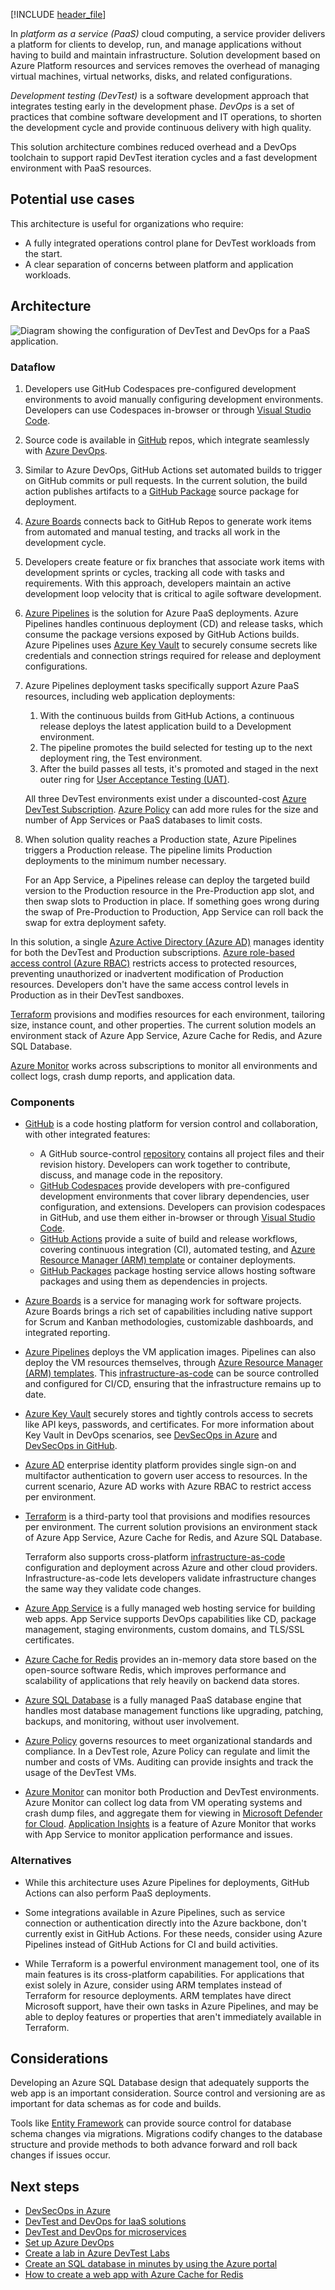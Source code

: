 [!INCLUDE [header_file](../../../includes/sol-idea-header.md)]

In *platform as a service (PaaS)* cloud computing, a service provider delivers a platform for clients to develop, run, and manage applications without having to build and maintain infrastructure. Solution development based on Azure Platform resources and services removes the overhead of managing virtual machines, virtual networks, disks, and related configurations.

*Development testing (DevTest)* is a software development approach that integrates testing early in the development phase. *DevOps* is a set of practices that combine software development and IT operations, to shorten the development cycle and provide continuous delivery with high quality.

This solution architecture combines reduced overhead and a DevOps toolchain to support rapid DevTest iteration cycles and a fast development environment with PaaS resources.

## Potential use cases

This architecture is useful for organizations who require:

- A fully integrated operations control plane for DevTest workloads from the start.
- A clear separation of concerns between platform and application workloads.

## Architecture

![Diagram showing the configuration of DevTest and DevOps for a PaaS application.](../media/dev-test-paas.png)

### Dataflow

1. Developers use GitHub Codespaces pre-configured development environments to avoid manually configuring development environments. Developers can use Codespaces in-browser or through [Visual Studio Code](https://code.visualstudio.com).

1. Source code is available in [GitHub](https://azure.microsoft.com/products/github) repos, which integrate seamlessly with [Azure DevOps](https://azure.microsoft.com/services/devops).

1. Similar to Azure DevOps, GitHub Actions set automated builds to trigger on GitHub commits or pull requests. In the current solution, the build action publishes artifacts to a [GitHub Package](https://github.com/features/packages) source package for deployment.

1. [Azure Boards](https://github.com/marketplace/azure-boards) connects back to GitHub Repos to generate work items from automated and manual testing, and tracks all work in the development cycle.

1. Developers create feature or fix branches that associate work items with development sprints or cycles, tracking all code with tasks and requirements. With this approach, developers maintain an active development loop velocity that is critical to agile software development.

1. [Azure Pipelines](/azure/devops/pipelines/get-started/pipelines-get-started) is the solution for Azure PaaS deployments. Azure Pipelines handles continuous deployment (CD) and release tasks, which consume the package versions exposed by GitHub Actions builds. Azure Pipelines uses [Azure Key Vault](/azure/devops/pipelines/release/azure-key-vault) to securely consume secrets like credentials and connection strings required for release and deployment configurations.

1. Azure Pipelines deployment tasks specifically support Azure PaaS resources, including web application deployments:
   1. With the continuous builds from GitHub Actions, a continuous release deploys the latest application build to a Development environment.
   1. The pipeline promotes the build selected for testing up to the next deployment ring, the Test environment.
   1. After the build passes all tests, it's promoted and staged in the next outer ring for [User Acceptance Testing (UAT)](https://wikipedia.org/wiki/Acceptance_testing#User_acceptance_testing).

   All three DevTest environments exist under a discounted-cost [Azure DevTest Subscription](https://azure.microsoft.com/pricing/dev-test). [Azure Policy](/azure/governance/policy/overview) can add more rules for the size and number of App Services or PaaS databases to limit costs.

1. When solution quality reaches a Production state, Azure Pipelines triggers a Production release. The pipeline limits Production deployments to the minimum number necessary.

   For an App Service, a Pipelines release can deploy the targeted build version to the Production resource in the Pre-Production app slot, and then swap slots to Production in place. If something goes wrong during the swap of Pre-Production to Production, App Service can roll back the swap for extra deployment safety.

In this solution, a single [Azure Active Directory (Azure AD)](https://azure.microsoft.com/services/active-directory) manages identity for both the DevTest and Production subscriptions. [Azure role-based access control (Azure RBAC)](/azure/role-based-access-control/overview) restricts access to protected resources, preventing unauthorized or inadvertent modification of Production resources. Developers don't have the same access control levels in Production as in their DevTest sandboxes.

[Terraform](https://www.terraform.io/docs/providers/azurerm/r/app_service.html) provisions and modifies resources for each environment, tailoring size, instance count, and other properties. The current solution models an environment stack of Azure App Service, Azure Cache for Redis, and Azure SQL Database.

[Azure Monitor](/azure/devtest-labs/security-baseline) works across subscriptions to monitor all environments and collect logs, crash dump reports, and application data.

### Components

- [GitHub](https://docs.github.com/github/creating-cloning-and-archiving-repositories/about-repositories) is a code hosting platform for version control and collaboration, with other integrated features:
  - A GitHub source-control [repository](https://docs.github.com/github/creating-cloning-and-archiving-repositories/about-repositories) contains all project files and their revision history. Developers can work together to contribute, discuss, and manage code in the repository.
  - [GitHub Codespaces](https://github.com/features/codespaces) provide developers with pre-configured development environments that cover library dependencies, user configuration, and extensions. Developers can provision codespaces in GitHub, and use them either in-browser or through [Visual Studio Code](https://code.visualstudio.com).
  - [GitHub Actions](https://github.com/features/actions) provide a suite of build and release workflows, covering continuous integration (CI), automated testing, and [Azure Resource Manager (ARM) template](/azure/azure-resource-manager/templates/overview) or container deployments.
  - [GitHub Packages](https://docs.github.com/packages/publishing-and-managing-packages/about-github-packages) package hosting service allows hosting software packages and using them as dependencies in projects.

- [Azure Boards](https://azure.microsoft.com/services/devops/boards) is a service for managing work for software projects. Azure Boards brings a rich set of capabilities including native support for Scrum and Kanban methodologies, customizable dashboards, and integrated reporting.

- [Azure Pipelines](https://azure.microsoft.com/services/devops/pipelines) deploys the VM application images. Pipelines can also deploy the VM resources themselves, through [Azure Resource Manager (ARM) templates](/azure/azure-resource-manager/templates/overview). This [infrastructure-as-code](/devops/deliver/what-is-infrastructure-as-code) can be source controlled and configured for CI/CD, ensuring that the infrastructure remains up to date.

- [Azure Key Vault](/azure/key-vault/general/basic-concepts) securely stores and tightly controls access to secrets like API keys, passwords, and certificates. For more information about Key Vault in DevOps scenarios, see [DevSecOps in Azure](devsecops-in-azure.yml) and [DevSecOps in GitHub](devsecops-in-github.yml).

- [Azure AD](/azure/active-directory/fundamentals/active-directory-whatis) enterprise identity platform provides single sign-on and multifactor authentication to govern user access to resources. In the current scenario, Azure AD works with Azure RBAC to restrict access per environment.

- [Terraform](https://www.terraform.io) is a third-party tool that provisions and modifies resources per environment. The current solution provisions an environment stack of Azure App Service, Azure Cache for Redis, and Azure SQL Database.

  Terraform also supports cross-platform [infrastructure-as-code](/devops/deliver/what-is-infrastructure-as-code) configuration and deployment across Azure and other cloud providers. Infrastructure-as-code lets developers validate infrastructure changes the same way they validate code changes.

- [Azure App Service](/azure/app-service/overview) is a fully managed web hosting service for building web apps. App Service supports DevOps capabilities like CD, package management, staging environments, custom domains, and TLS/SSL certificates.

- [Azure Cache for Redis](/azure/azure-cache-for-redis/cache-overview) provides an in-memory data store based on the open-source software Redis, which improves performance and scalability of applications that rely heavily on backend data stores.

- [Azure SQL Database](/azure/azure-sql/database/sql-database-paas-overview) is a fully managed PaaS database engine that handles most database management functions like upgrading, patching, backups, and monitoring, without user involvement.

- [Azure Policy](/azure/governance/policy/concepts/recommended-policies) governs resources to meet organizational standards and compliance. In a DevTest role, Azure Policy can regulate and limit the number and costs of VMs. Auditing can provide insights and track the usage of the DevTest VMs.

- [Azure Monitor](/azure/devtest-labs/security-baseline) can monitor both Production and DevTest environments. Azure Monitor can collect log data from VM operating systems and crash dump files, and aggregate them for viewing in [Microsoft Defender for Cloud](/azure/security-center/security-center-enable-data-collection). [Application Insights](/azure/azure-monitor/app/app-insights-overview) is a feature of Azure Monitor that works with App Service to monitor application performance and issues.

### Alternatives

- While this architecture uses Azure Pipelines for deployments, GitHub Actions can also perform PaaS deployments.

- Some integrations available in Azure Pipelines, such as service connection or authentication directly into the Azure backbone, don't currently exist in GitHub Actions. For these needs, consider using Azure Pipelines instead of GitHub Actions for CI and build activities.

- While Terraform is a powerful environment management tool, one of its main features is its cross-platform capabilities. For applications that exist solely in Azure, consider using ARM templates instead of Terraform for resource deployments. ARM templates have direct Microsoft support, have their own tasks in Azure Pipelines, and may be able to deploy features or properties that aren't immediately available in Terraform.

## Considerations

Developing an Azure SQL Database design that adequately supports the web app is an important consideration. Source control and versioning are as important for data schemas as for code and builds.

Tools like [Entity Framework](/ef) can provide source control for database schema changes via migrations. Migrations codify changes to the database structure and provide methods to both advance forward and roll back changes if issues occur.

## Next steps

- [DevSecOps in Azure](./devsecops-in-azure.yml)
- [DevTest and DevOps for IaaS solutions](dev-test-iaas.yml)
- [DevTest and DevOps for microservices](dev-test-microservice.yml)
- [Set up Azure DevOps](/azure/devops/get-started)
- [Create a lab in Azure DevTest Labs](/azure/lab-services/tutorial-create-custom-lab)
- [Create an SQL database in minutes by using the Azure portal](/azure/sql-database/sql-database-single-database-get-started)
- [How to create a web app with Azure Cache for Redis](/azure/azure-cache-for-redis/cache-web-app-howto)

